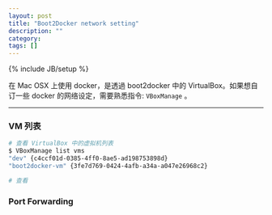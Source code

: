 ```yaml
---
layout: post
title: "Boot2Docker network setting"
description: ""
category: 
tags: []
---
```

{% include JB/setup %}

在 Mac OSX 上使用 docker，是透過 boot2docker 中的 VirtualBox。如果想自订一些 docker 的网络设定，需要熟悉指令: `VBoxManage` 。

---

### VM 列表

```bash
# 查看 VirtualBox 中的虚拟机列表
$ VBoxManage list vms
"dev" {c4ccf01d-0385-4ff0-8ae5-ad198753898d}
"boot2docker-vm" {3fe7d769-0424-4afb-a34a-a047e26968c2}

# 查看

```

### Port Forwarding

 